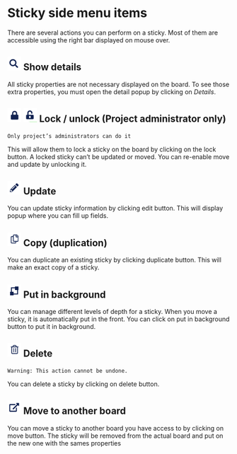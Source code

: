 # Sticky side menu items

There are several actions you can perform on a sticky. Most of them are accessible using the right bar displayed on mouse over. 


## ![icon magnifying glass](./assets/images/sticky-side-menu\view.png) Show details
All sticky properties are not necessary displayed on the board. To see those extra properties, you must open the detail popup by clicking on *Details*.

## ![lock](./assets/images/sticky-side-menu\lock.png) ![unlock](./assets/images/sticky-side-menu\unlock.png) Lock / unlock (Project administrator only)

    Only project’s administrators can do it

This will allow them to lock a sticky on the board by clicking on the lock button. A locked sticky can’t be updated or moved. 
You can re-enable move and update by unlocking it.

## ![edit](./assets/images/sticky-side-menu\edit.png) Update
You can update sticky information by clicking edit button. This will display popup where you can fill up fields.

## ![duplicate](./assets/images/sticky-side-menu\duplicate.png) Copy (duplication)
You can duplicate an existing sticky by clicking duplicate button. This will make an exact copy of a sticky.



## ![duplicate](./assets/images/sticky-side-menu\put-in-background.png) Put in background
You can manage different levels of depth for a sticky. When you move a sticky, it is automatically put in the front. You can click on put in background button to put it in background.


## ![duplicate](./assets/images/sticky-side-menu\delete.png) Delete 

    Warning: This action cannot be undone.

You can delete a sticky by clicking on delete button.


## ![move](./assets/images/sticky-side-menu\move.png) Move to another board
You can move a sticky to another board you have access to by  clicking on move button. The sticky will be removed from the actual board and put on the new one with the sames properties


